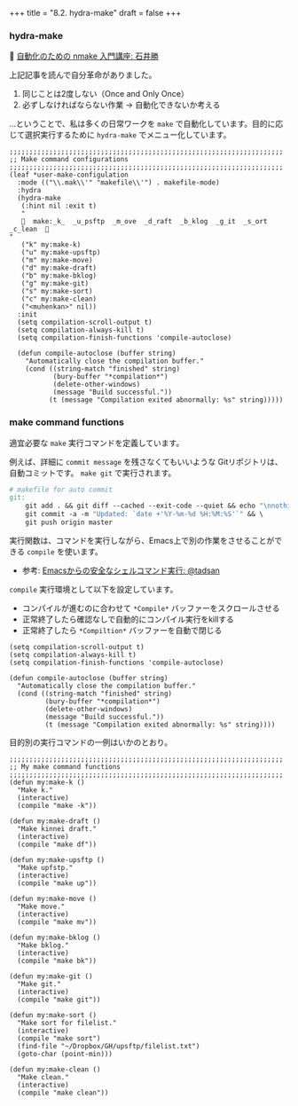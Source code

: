 +++
title = "8.2. hydra-make"
draft = false
+++

### hydra-make 
🔗 [自動化のための nmake 入門講座: 石井勝](http://objectclub.jp/community/memorial/homepage3.nifty.com/masarl/article/nmake.html) 

上記記事を読んで自分革命がありました。
1. 同じことは2度しない（Once and Only Once）
2. 必ずしなければならない作業 → 自動化できないか考える

…ということで、私は多くの日常ワークを `make` で自動化しています。目的に応じて選択実行するために `hydra-make` でメニュー化しています。

```elisp
;;;;;;;;;;;;;;;;;;;;;;;;;;;;;;;;;;;;;;;;;;;;;;;;;;;;;;;;;;;;;;;;;;;;;
;; Make command configurations
;;;;;;;;;;;;;;;;;;;;;;;;;;;;;;;;;;;;;;;;;;;;;;;;;;;;;;;;;;;;;;;;;;;;;
(leaf *user-make-configulation
  :mode (("\\.mak\\'" "makefile\\'") . makefile-mode)
  :hydra
  (hydra-make
   (:hint nil :exit t)
   "
     make:_k_  _u_psftp  _m_ove  _d_raft  _b_klog  _g_it  _s_ort  _c_lean  🐾
"
   ("k" my:make-k)
   ("u" my:make-upsftp)
   ("m" my:make-move)
   ("d" my:make-draft)
   ("b" my:make-bklog)
   ("g" my:make-git)
   ("s" my:make-sort)
   ("c" my:make-clean)
   ("<muhenkan>" nil))
  :init
  (setq compilation-scroll-output t)
  (setq compilation-always-kill t)
  (setq compilation-finish-functions 'compile-autoclose)

  (defun compile-autoclose (buffer string)
	"Automatically close the compilation buffer."
	(cond ((string-match "finished" string)
		   (bury-buffer "*compilation*")
		   (delete-other-windows)
		   (message "Build successful."))
		  (t (message "Compilation exited abnormally: %s" string)))))
```

### make command functions
適宜必要な `make` 実行コマンドを定義しています。

例えば、詳細に `commit message` を残さなくてもいいような Gitリポジトリは、自動コミットです。
`make git` で実行されます。

```makefile
# makefile for auto commit
git:
	git add . && git diff --cached --exit-code --quiet && echo "\nnothing to commit, working tree clean!"|| \
	git commit -a -m "Updated: `date +'%Y-%m-%d %H:%M:%S'`" && \
	git push origin master
```

実行関数は、コマンドを実行しながら、Emacs上で別の作業をさせることができる `compile` を使います。

* 参考: [Emacsからの安全なシェルコマンド実行: @tadsan](https://qiita.com/tadsan/items/17d32514b81f1e8f208a) 

`compile` 実行環境として以下を設定しています。

* コンパイルが進むのに合わせて `*Compile*` バッファーをスクロールさせる
* 正常終了したら確認なしで自動的にコンパイル実行をkillする
* 正常終了したら `*Compiltion*` バッファーを自動で閉じる

```elisp
(setq compilation-scroll-output t)
(setq compilation-always-kill t)
(setq compilation-finish-functions 'compile-autoclose)

(defun compile-autoclose (buffer string)
  "Automatically close the compilation buffer."
  (cond ((string-match "finished" string)
         (bury-buffer "*compilation*")
		 (delete-other-windows)
		 (message "Build successful."))
		 (t (message "Compilation exited abnormally: %s" string))))
```

目的別の実行コマンドの一例はいかのとおり。

```elisp
;;;;;;;;;;;;;;;;;;;;;;;;;;;;;;;;;;;;;;;;;;;;;;;;;;;;;;;;;;;;;;;;;;;;;
;; My make command functions
;;;;;;;;;;;;;;;;;;;;;;;;;;;;;;;;;;;;;;;;;;;;;;;;;;;;;;;;;;;;;;;;;;;;;
(defun my:make-k ()
  "Make k."
  (interactive)
  (compile "make -k"))

(defun my:make-draft ()
  "Make kinnei draft."
  (interactive)
  (compile "make df"))

(defun my:make-upsftp ()
  "Make upfstp."
  (interactive)
  (compile "make up"))

(defun my:make-move ()
  "Make move."
  (interactive)
  (compile "make mv"))

(defun my:make-bklog ()
  "Make bklog."
  (interactive)
  (compile "make bk"))

(defun my:make-git ()
  "Make git."
  (interactive)
  (compile "make git"))

(defun my:make-sort ()
  "Make sort for filelist."
  (interactive)
  (compile "make sort")
  (find-file "~/Dropbox/GH/upsftp/filelist.txt")
  (goto-char (point-min)))

(defun my:make-clean ()
  "Make clean."
  (interactive)
  (compile "make clean"))
```
